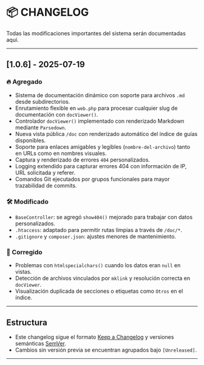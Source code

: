 # 📦 CHANGELOG

Todas las modificaciones importantes del sistema serán documentadas aquí.

---

## [1.0.6] - 2025-07-19

### 🔥 Agregado

- Sistema de documentación dinámico con soporte para archivos `.md` desde subdirectorios.
- Enrutamiento flexible en `web.php` para procesar cualquier slug de documentación con `docViewer()`.
- Controlador `docViewer()` implementado con renderizado Markdown mediante `Parsedown`.
- Nueva vista pública `/doc` con renderizado automático del índice de guías disponibles.
- Soporte para enlaces amigables y legibles (`nombre-del-archivo`) tanto en URLs como en nombres visuales.
- Captura y renderizado de errores `404` personalizados.
- Logging extendido para capturar errores 404 con información de IP, URL solicitada y referer.
- Comandos Git ejecutados por grupos funcionales para mayor trazabilidad de commits.

### 🛠️ Modificado

- `BaseController`: se agregó `show404()` mejorado para trabajar con datos personalizados.
- `.htaccess`: adaptado para permitir rutas limpias a través de `/doc/*`.
- `.gitignore` y `composer.json`: ajustes menores de mantenimiento.

### 🐛 Corregido

- Problemas con `htmlspecialchars()` cuando los datos eran `null` en vistas.
- Detección de archivos vinculados por `mklink` y resolución correcta en `docViewer`.
- Visualización duplicada de secciones o etiquetas como `Otros` en el índice.

---

## Estructura

- Este changelog sigue el formato [Keep a Changelog](https://keepachangelog.com/) y versiones semánticas [SemVer](https://semver.org/lang/es/).
- Cambios sin versión previa se encuentran agrupados bajo `[Unreleased]`.

---


